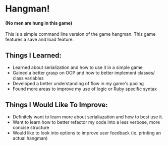 # Hangman!

#### (No men are hung in this game)

This is a simple command line version of the game hangman. This game features a save and load feature.

## Things I Learned:

- Learned about serialization and how to use it in a simple game
- Gained a better grasp on OOP and how to better implement classes/ class variables
- Developed a better understanding of flow in my game's pacing
- Found more areas to improve my use of logic or Ruby specific syntax

## Things I Would Like To Improve:

- Definitely want to learn more about serialiazation and how to best use it.
- Want to learn how to better refactor my code into a less verbose, more concise structure
- Would like to look into options to improve user feedback (ie. printing an actual hangman)
